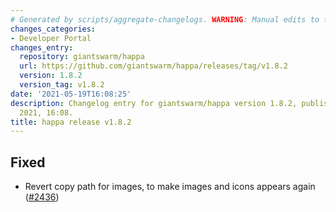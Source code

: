 ```yaml
---
# Generated by scripts/aggregate-changelogs. WARNING: Manual edits to this files will be overwritten.
changes_categories:
- Developer Portal
changes_entry:
  repository: giantswarm/happa
  url: https://github.com/giantswarm/happa/releases/tag/v1.8.2
  version: 1.8.2
  version_tag: v1.8.2
date: '2021-05-19T16:08:25'
description: Changelog entry for giantswarm/happa version 1.8.2, published on 19 May
  2021, 16:08.
title: happa release v1.8.2
---
```


## Fixed

- Revert copy path for images, to make images and icons appears again ([#2436](https://github.com/giantswarm/happa/pull/2436))

